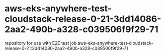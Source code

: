 # aws-eks-anywhere-test-cloudstack-release-0-21-3dd14086-2aa2-490b-a328-c039506f9f29-71
repository for use with E2E test job aws-eks-anywhere-test-cloudstack-release-0-21:3dd14086-2aa2-490b-a328-c039506f9f29-71

